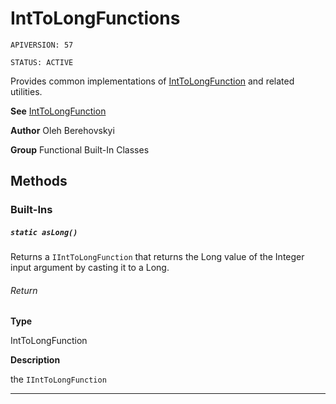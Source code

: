 # IntToLongFunctions

`APIVERSION: 57`

`STATUS: ACTIVE`

Provides common implementations of [IntToLongFunction](/docs/Functional-Abstract-Classes/IntToLongFunction.md) and related utilities.


**See** [IntToLongFunction](/docs/Functional-Abstract-Classes/IntToLongFunction.md)


**Author** Oleh Berehovskyi


**Group** Functional Built-In Classes

## Methods
### Built-Ins
##### `static asLong()`

Returns a `IIntToLongFunction` that returns the Long value of the Integer input argument by casting it to a Long.

###### Return

**Type**

IntToLongFunction

**Description**

the `IIntToLongFunction`

---
